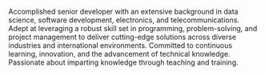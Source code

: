 Accomplished senior developer with an extensive background in data science, software
development, electronics, and telecommunications. Adept at leveraging a robust skill set
in programming, problem-solving, and project management to deliver cutting-edge
solutions across diverse industries and international environments. Committed to
continuous learning, innovation, and the advancement of technical knowledge.
Passionate about imparting knowledge through teaching and training.
